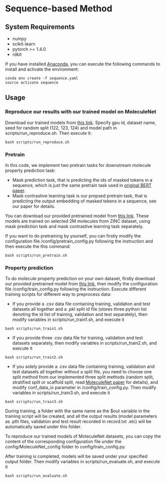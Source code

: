 # Sequence-based Method
## System Requirements
- numpy
- scikit-learn
- pytorch >= 1.4.0
- rdkit

If you have installed [Anaconda](https://www.anaconda.com/), you can execute the following commands to install and activate the environment:
```
conda env create -f sequence.yaml
source activate sequence
```
## Usage
### Reproduce our results with our trained model on MoleculeNet
Download our trained models from [this link](). Specify gpu id, dataset name, seed for random split (122, 123, 124) and model path in scripts/run_reproduce.sh. Then execute it:
```
bash scripts/run_reproduce.sh
```
### Pretrain
In this code, we implement two pretrain tasks for downstream molecule property prediction task:
- Mask prediction task, that is predicting the ids of masked tokens in a sequence, which is just the same pretrain task used in [original BERT paper](https://arxiv.org/abs/1810.04805).
- Mask contrastive learning task is our propsed pretrain task, that is predicting the output embedding of masked tokens in a sequence, see our paper for details.

You can download our provided pretrained model from [this link](https://drive.google.com/drive/folders/1auvkx5e-3OI9kUeH8CjVm8e9R1kLgz5H?usp=sharing). These models are trained on selected 2M molecules from ZINC dataset, using mask prediction task and mask contrastive learning task separately. 

If you want to do pretraining by yourself, you can firstly modify the configuration file /config/pretrain_config.py following the instruction and then execute the this command:
```
bash scripts/run_pretrain.sh
```
### Property prediction
To do molecule property prediction on your own dataset, firstly download our provided pretrained model from [this link](https://drive.google.com/drive/folders/1auvkx5e-3OI9kUeH8CjVm8e9R1kLgz5H?usp=sharing), then modify the configuration file /config/train_config.py following the instruction. Execute different training scripts for different way to preprocess data:
- If you provide a .csv data file containing training, validation and test datasets all together and a .pkl split id file (stores three python list denoting the id list of training, validation and test separately), then modify variables in scripts/run_train1.sh, and execute it
```
bash scripts/run_train1.sh
```
- If you provide three .csv data file for training, validation and test datasets separately, then modify variables in scripts/run_train2.sh, and execute it
```
bash scripts/run_train2.sh
```
- If you solely provide a .csv data file containing training, validation and test datasets all together without a split file, you need to choose one split method from our implemented three split methods (random split, stratified split or scaffold split, read [MoleculeNet paper](https://www.ncbi.nlm.nih.gov/pmc/articles/PMC5868307/) for details), and modify conf_data_io parameter in /config/train_config.py. Then modify variables in scripts/run_train3.sh, and execute it
```
bash scripts/run_train3.sh
```
During training, a folder with the same name as the $out variable in the training script will be created, and all the output results (model parameters as .pth files, validation and test result recorded in record.txt .etc) will be automatically saved under this folder.

To reproduce our trained models of MoleculeNet datasets, you can copy the content of the corresponding configuration file under the config/MoleculeNet_config folder to config/train_config.py. 

After training is completed, models will be saved under your specified output folder. Then modify variables in scripts/run_evaluate.sh, and execute it
```
bash scripts/run_evaluate.sh
```